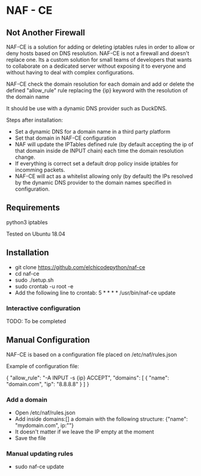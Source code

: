# NAF - CE



## Not Another Firewall

NAF-CE is a solution for adding or deleting iptables rules in order to allow or deny hosts based on DNS resolution.
NAF-CE is not a firewall and doesn't replace one. Its a custom solution for small teams of developers that wants to collaborate on a dedicated server without exposing it to everyone and without having to deal with complex configurations.

NAF-CE check the domain resolution for each domain and add or delete the defined "allow_rule" rule replacing the {ip} keyword with the resolution of the domain name

It should be use with a dynamic DNS provider such as DuckDNS.

Steps after installation:
* Set a dynamic DNS for a domain name in a third party platform
* Set that domain in NAF-CE configuration
* NAF will update the IPTables defined rule (by default accepting the ip of that domain inside de INPUT chain) each time the domain resolution change.
* If everything is correct set a default drop policy inside iptables for incomming packets.
* NAF-CE will act as a whitelist allowing only (by default) the IPs resolved by the dynamic DNS provider to the domain names specified in configuration.

## Requirements
python3
iptables

Tested on Ubuntu 18.04

## Installation
* git clone https://github.com/elchicodepython/naf-ce
* cd naf-ce
* sudo ./setup.sh
* sudo crontab -u root -e 
* Add the following line to crontab: 5 * * * * /usr/bin/naf-ce update

### Interactive configuration

TODO: To be completed

## Manual Configuration

NAF-CE is based on a configuration file placed on /etc/naf/rules.json

Example of configuration file:

{
	"allow_rule": "-A INPUT -s {ip} ACCEPT",
	"domains": [
		{
		"name": "domain.com",
		"ip": "8.8.8.8"
		}
	]
}

### Add a domain

* Open /etc/naf/rules.json
* Add inside domains:[] a domain with the following structure: {"name": "mydomain.com", ip:""}
* It doesn't matter if we leave the IP empty at the moment
* Save the file

### Manual updating rules
* sudo naf-ce update




